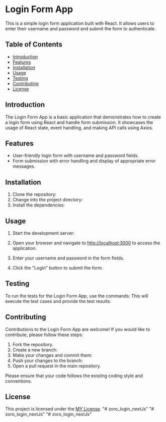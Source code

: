 # Login Form App

This is a simple login form application built with React. It allows users to enter their username and password and submit the form to authenticate.

## Table of Contents

- [Introduction](#introduction)
- [Features](#features)
- [Installation](#installation)
- [Usage](#usage)
- [Testing](#testing)
- [Contributing](#contributing)
- [License](#license)

## Introduction

The Login Form App is a basic application that demonstrates how to create a login form using React and handle form submission. It showcases the usage of React state, event handling, and making API calls using Axios.

## Features

- User-friendly login form with username and password fields.
- Form submission with error handling and display of appropriate error messages.

## Installation

1. Clone the repository:
2. Change into the project directory:
3. Install the dependencies:

## Usage

1. Start the development server:

2. Open your browser and navigate to [http://localhost:3000](http://localhost:3000) to access the application.

3. Enter your username and password in the form fields.

4. Click the "Login" button to submit the form.

## Testing

To run the tests for the Login Form App, use the commands:
This will execute the test cases and provide the test results.

## Contributing

Contributions to the Login Form App are welcome! If you would like to contribute, please follow these steps:

1. Fork the repository.
2. Create a new branch:
3. Make your changes and commit them:
4. Push your changes to the branch:
5. Open a pull request in the main repository.

Please ensure that your code follows the existing coding style and conventions.

## License

This project is licensed under the [MY License](LICENSE).
"# zoro_login_nextJs" 
"# zoro_login_nextJs" 
"# zoro_login_nextJs" 

